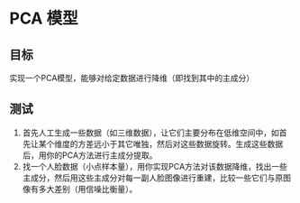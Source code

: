 # PCA 模型

## 目标

实现一个PCA模型，能够对给定数据进行降维（即找到其中的主成分）

## 测试

1. 首先人工生成一些数据（如三维数据），让它们主要分布在低维空间中，如首先让某个维度的方差远小于其它唯独，然后对这些数据旋转。生成这些数据后，用你的PCA方法进行主成分提取。
2. 找一个人脸数据（小点样本量），用你实现PCA方法对该数据降维，找出一些主成分，然后用这些主成分对每一副人脸图像进行重建，比较一些它们与原图像有多大差别（用信噪比衡量）。

